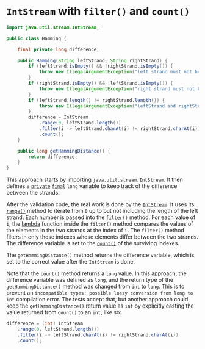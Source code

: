 # `IntStream` with `filter()` and `count()`


```java
import java.util.stream.IntStream;

public class Hamming {

    final private long difference;

    public Hamming(String leftStrand, String rightStrand) {
        if (leftStrand.isEmpty() && !rightStrand.isEmpty()) {
            throw new IllegalArgumentException("left strand must not be empty.");
        }
        if (rightStrand.isEmpty() && !leftStrand.isEmpty()) {
            throw new IllegalArgumentException("right strand must not be empty.");
        }
        if (leftStrand.length() != rightStrand.length()) {
            throw new IllegalArgumentException("leftStrand and rightStrand must be of equal length.");
        }
        difference = IntStream
            .range(0, leftStrand.length())
            .filter(i -> leftStrand.charAt(i) != rightStrand.charAt(i))
            .count();
    }

    public long getHammingDistance() {
        return difference;
    }
}
```

This approach starts by importing `java.util.stream.IntStream`.
It then defines a [`private`][private] [`final`][final] `long` variable to keep track of the difference between the strands.

After the validation code, the real work is done by the [`IntStream`][intstream].
It uses its [`range()`][range] method to iterate from `0` up to but not including the length of the left strand.
Each number is passed into the [`filter()`][filter] method.
For each value of `i`, the [lambda][lambda] function inside the `filter()` method compares the values of the elements in the two strands at the index of `i`.
The `filter()` method filters in only those indexes whose elements differ between the two strands.
The difference variable is set to the [`count()`][count] of the surviving indexes.

The `getHammingDistance()` method returns the difference variable, which is set to the correct value after the `IntStream` is done.

Note that the `count()` method returns a `long` value.
In this approach, the difference variable was defined as `long`, and the return type of the `getHammingDistance()` method was changed
from `int` to `long`. 
This is to prevent an `incompatible types: possible lossy conversion from long to int` compilation error.
The tests accept that, but another approach could keep the `getHammingDistance()` return value as `int` by explicitly casting the value returned from `count()`
to an `int`, like so:

```java
difference = (int) IntStream
    .range(0, leftStrand.length())
    .filter(i -> leftStrand.charAt(i) != rightStrand.charAt(i))
    .count();
```

[private]: https://en.wikibooks.org/wiki/Java_Programming/Keywords/private
[final]: https://en.wikibooks.org/wiki/Java_Programming/Keywords/final
[intstream]: https://docs.oracle.com/javase/8/docs/api/java/util/stream/IntStream.html
[range]: https://docs.oracle.com/javase/8/docs/api/java/util/stream/IntStream.html#range-int-int-
[filter]: https://docs.oracle.com/javase/8/docs/api/java/util/stream/IntStream.html#filter-java.util.function.IntPredicate-
[lambda]: https://www.geeksforgeeks.org/lambda-expressions-java-8/
[count]: https://docs.oracle.com/javase/8/docs/api/java/util/stream/IntStream.html#count--
